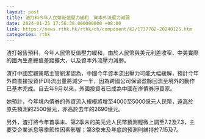 ```yaml
---
layout: post
title: 渣打料今年人民幣貶值壓力緩和　資本外流壓力減弱
date: 2024-01-25 17:56:38.000000000 +08:00
link: https://news.rthk.hk/rthk/ch/component/k2/1737782-20240125.htm
categories: rthk
---
```


渣打報告預料，今年人民幣貶值壓力緩和，由於人民幣與美元利差收窄、中美實際的國內生產總值差距擴大，以及資本外流壓力減弱。

渣打中國宏觀策略主管劉潔認為，中國今年資本流出壓力可能大幅緩解，預計今年外商直接投資(FDI)流出量將減少一半，因為跨國公司保留盈餘回流至境外的動作已基本完成。自去年9月以來，外國投資者已成為中國在岸債券淨買家。

她預計，今年境內債券的外資流入規模將增至4000至5000億元人民幣，遠高於原先預測的2500億元，亦高於去年的2690億元。

另外，渣打將今年首季末、第2季末的美元兌人民幣預測輕微上調至7.2及7.3，主要受企業派息等季節性因素影響；第3季末及年底的預測則維持於7.15及7。
